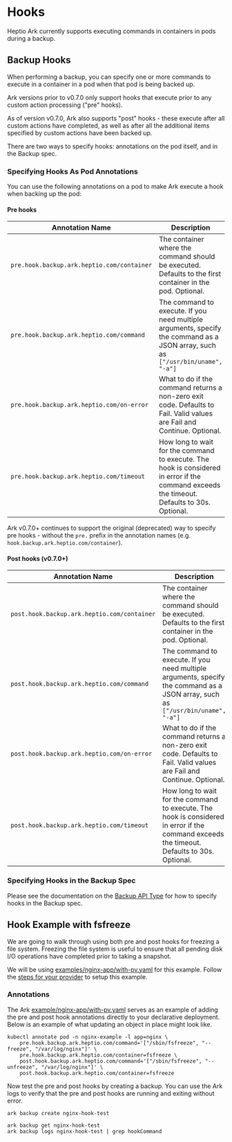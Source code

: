 # Hooks

Heptio Ark currently supports executing commands in containers in pods during a backup.

## Backup Hooks

When performing a backup, you can specify one or more commands to execute in a container in a pod
when that pod is being backed up.

Ark versions prior to v0.7.0 only support hooks that execute prior to any custom action processing
("pre" hooks).

As of version v0.7.0, Ark also supports "post" hooks - these execute after all custom actions have
completed, as well as after all the additional items specified by custom actions have been backed
up.

There are two ways to specify hooks: annotations on the pod itself, and in the Backup spec.

### Specifying Hooks As Pod Annotations

You can use the following annotations on a pod to make Ark execute a hook when backing up the pod:

#### Pre hooks

| Annotation Name | Description |
| --- | --- |
| `pre.hook.backup.ark.heptio.com/container` | The container where the command should be executed.  Defaults to the first container in the pod. Optional. |
| `pre.hook.backup.ark.heptio.com/command` | The command to execute. If you need multiple arguments, specify the command as a JSON array, such as `["/usr/bin/uname", "-a"]` |
| `pre.hook.backup.ark.heptio.com/on-error` | What to do if the command returns a non-zero exit code.  Defaults to Fail. Valid values are Fail and Continue. Optional. |
| `pre.hook.backup.ark.heptio.com/timeout` | How long to wait for the command to execute. The hook is considered in error if the command exceeds the timeout. Defaults to 30s. Optional. |

Ark v0.7.0+ continues to support the original (deprecated) way to specify pre hooks - without the
`pre.` prefix in the annotation names (e.g. `hook.backup.ark.heptio.com/container`).

#### Post hooks (v0.7.0+)

| Annotation Name | Description |
| --- | --- |
| `post.hook.backup.ark.heptio.com/container` | The container where the command should be executed.  Defaults to the first container in the pod. Optional. |
| `post.hook.backup.ark.heptio.com/command` | The command to execute. If you need multiple arguments, specify the command as a JSON array, such as `["/usr/bin/uname", "-a"]` |
| `post.hook.backup.ark.heptio.com/on-error` | What to do if the command returns a non-zero exit code.  Defaults to Fail. Valid values are Fail and Continue. Optional. |
| `post.hook.backup.ark.heptio.com/timeout` | How long to wait for the command to execute. The hook is considered in error if the command exceeds the timeout. Defaults to 30s. Optional. |

### Specifying Hooks in the Backup Spec

Please see the documentation on the [Backup API Type][1] for how to specify hooks in the Backup
spec.

## Hook Example with fsfreeze

We are going to walk through using both pre and post hooks for freezing a file system. Freezing the
file system is useful to ensure that all pending disk I/O operations have completed prior to taking a snapshot.

We will be using [examples/nginx-app/with-pv.yaml][2] for this example. Follow the [steps for your provider][3] to
setup this example.

### Annotations

The Ark [example/nginx-app/with-pv.yaml][2] serves as an example of adding the pre and post hook annotations directly
to your declarative deployment. Below is an example of what updating an object in place might look like.

```shell
kubectl annotate pod -n nginx-example -l app=nginx \
    pre.hook.backup.ark.heptio.com/command='["/sbin/fsfreeze", "--freeze", "/var/log/nginx"]' \
    pre.hook.backup.ark.heptio.com/container=fsfreeze \
    post.hook.backup.ark.heptio.com/command='["/sbin/fsfreeze", "--unfreeze", "/var/log/nginx"]' \
    post.hook.backup.ark.heptio.com/container=fsfreeze
```

Now test the pre and post hooks by creating a backup. You can use the Ark logs to verify that the pre and post
hooks are running and exiting without error.

```shell
ark backup create nginx-hook-test

ark backup get nginx-hook-test
ark backup logs nginx-hook-test | grep hookCommand
```


[1]: api-types/backup.md
[2]: examples/nginx-app/with-pv.yaml
[3]: cloud-common.md
